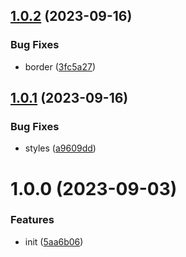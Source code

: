 

## [1.0.2](https://git.outloud.dev/outloud/libraries/vue-notifications/compare/v1.0.1...v1.0.2) (2023-09-16)


### Bug Fixes

* border ([3fc5a27](https://git.outloud.dev/outloud/libraries/vue-notifications/commits/3fc5a273fe7dd84dff79d026c9eba0d30a84b33b))

## [1.0.1](https://git.outloud.dev/outloud/libraries/vue-notifications/compare/v1.0.0...v1.0.1) (2023-09-16)


### Bug Fixes

* styles ([a9609dd](https://git.outloud.dev/outloud/libraries/vue-notifications/commits/a9609ddbe6dda2823cce49170f14988a698005d0))

# 1.0.0 (2023-09-03)


### Features

* init ([5aa6b06](https://git.outloud.dev/outloud/libraries/vue-notifications/commits/5aa6b067cafc7ff480663b19560d06dac36c0c5c))